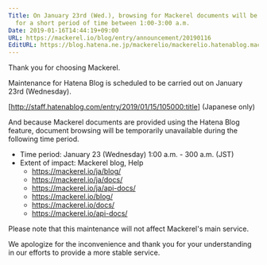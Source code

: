 ```yaml
---
Title: On January 23rd (Wed.), browsing for Mackerel documents will be unavailable
  for a short period of time between 1:00-3:00 a.m.
Date: 2019-01-16T14:44:19+09:00
URL: https://mackerel.io/blog/entry/announcement/20190116
EditURL: https://blog.hatena.ne.jp/mackerelio/mackerelio.hatenablog.mackerel.io/atom/entry/10257846132706325590
---
```


Thank you for choosing Mackerel.

Maintenance for Hatena Blog is scheduled to be carried out on January 23rd (Wednesday).

[http://staff.hatenablog.com/entry/2019/01/15/105000:title] (Japanese only)

And because Mackerel documents are provided using the Hatena Blog feature, document browsing will be temporarily unavailable during the following time period.

- Time period: January 23 (Wednesday) 1:00 a.m. - 300 a.m. (JST)
- Extent of impact: Mackerel blog, Help
  - https://mackerel.io/ja/blog/
  - https://mackerel.io/ja/docs/
  - https://mackerel.io/ja/api-docs/
  - https://mackerel.io/blog/
  - https://mackerel.io/docs/
  - https://mackerel.io/api-docs/

Please note that this maintenance will not affect Mackerel's main service.

We apologize for the inconvenience and thank you for your understanding in our efforts to provide a more stable service.
